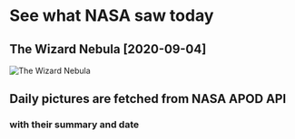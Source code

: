 # See what NASA saw today
## The Wizard Nebula [2020-09-04]
![The Wizard Nebula](https://apod.nasa.gov/apod/image/2009/AndrewKlinger_wizard_sho_res25_sig1024.jpg)
## Daily pictures are fetched from NASA APOD API
### with their summary and date
